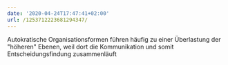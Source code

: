 ```yaml
---
date: '2020-04-24T17:47:41+02:00'
url: /1253712223681294347/
---
```

Autokratische Organisationsformen führen häufig zu einer Überlastung der "höheren" Ebenen, weil dort die Kommunikation und somit Entscheidungsfindung zusammenläuft
